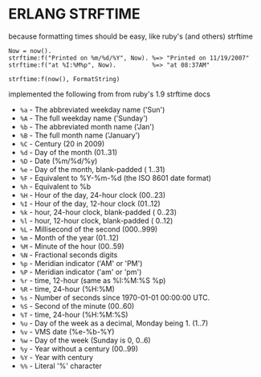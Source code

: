 ERLANG STRFTIME
===============

because formatting times should be easy, like ruby's (and others) strftime

    Now = now().
    strftime:f("Printed on %m/%d/%Y", Now). %=> "Printed on 11/19/2007"
    strftime:f("at %I:%M%p", Now).          %=> "at 08:37AM"

`strftime:f(now(), FormatString)`

implemented the following from from ruby's 1.9 strftime docs

+ `%a` - The abbreviated weekday name ('Sun')
+ `%A` - The  full  weekday  name ('Sunday')
+ `%b` - The abbreviated month name ('Jan')
+ `%B` - The  full  month  name ('January')
+ `%C` - Century (20 in 2009)
+ `%d` - Day of the month (01..31)
+ `%D` - Date (%m/%d/%y)
+ `%e` - Day of the month, blank-padded ( 1..31)
+ `%F` - Equivalent to %Y-%m-%d (the ISO 8601 date format)
+ `%h` - Equivalent to %b
+ `%H` - Hour of the day, 24-hour clock (00..23)
+ `%I` - Hour of the day, 12-hour clock (01..12)
+ `%k` - hour, 24-hour clock, blank-padded ( 0..23)
+ `%l` - hour, 12-hour clock, blank-padded ( 0..12)
+ `%L` - Millisecond of the second (000..999)
+ `%m` - Month of the year (01..12)
+ `%M` - Minute of the hour (00..59)
+ `%N` - Fractional seconds digits
+ `%p` - Meridian indicator ('AM'  or  'PM')
+ `%P` - Meridian indicator ('am'  or  'pm')
+ `%r` - time, 12-hour (same as %I:%M:%S %p)
+ `%R` - time, 24-hour (%H:%M)
+ `%s` - Number of seconds since 1970-01-01 00:00:00 UTC.
+ `%S` - Second of the minute (00..60)
+ `%T` - time, 24-hour (%H:%M:%S)
+ `%u` - Day of the week as a decimal, Monday being 1. (1..7)
+ `%v` - VMS date (%e-%b-%Y)
+ `%w` - Day of the week (Sunday is 0, 0..6)
+ `%y` - Year without a century (00..99)
+ `%Y` - Year with century
+ `%%` - Literal '%' character

